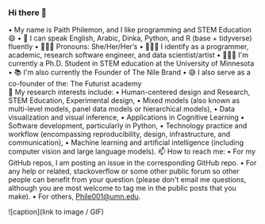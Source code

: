 ### Hi there 👋

• My name is Paith Philemon, and I like programming and STEM Education😄 
•	💬 I can speak English, Arabic, Dinka, Python, and R (base + tidyverse) fluently 
•	👩🏿‍💻 Pronouns: She/Her/Her’s
•	👩🏿‍🏫 I identify as a programmer, academic, research software engineer, and data scientist/artist
•	👩🏿‍💼 I'm currently a Ph.D. Student in STEM education at the University of Minnesota 
•	📚 I'm also currently the Founder of The Nile Brand 
•	😅 I also serve as a co-founder of the:
      	The Futurist academy  
  🔎 My research interests include:
•	Human-centered design and Research, STEM Education, Experimental design,
•	Mixed models (also known as multi-level models, panel data models or hierarchical models),
•	Data visualization and visual inference,
•	Applications in Cognitive Learning
•	Software development, particularly in Python,
•	Technology practice and workflow (encompassing reproducibility, design, infrastructure, and communication),
•	Machine learning and artificial intelligence (including computer vision and large language models).
  📫 How to reach me:
•	For my GitHub repos, I am posting an issue in the corresponding GitHub repo. 
•	For any help or related, stackoverflow or some other public forum so other people can benefit from your question (please don't email me questions, although you are most welcome to tag me in the public posts that you make).
•	For others, Phile001@umn.edu. 


![caption](link to image / GIF)

<!--
**Mspaith/Mspaith** is a ✨ _special_ ✨ repository because its `README.md` (this file) appears on your GitHub profile.

Here are some ideas to get you started:

- 🔭 I’m currently working on ...
- 🌱 I’m currently learning ...
- 👯 I’m looking to collaborate on ...
- 🤔 I’m looking for help with ...
- 💬 Ask me about ...
- 📫 How to reach me: ...
- 😄 Pronouns: ...
- ⚡ Fun fact: ...
-->
